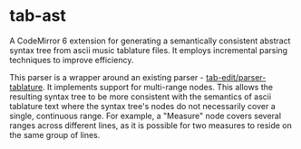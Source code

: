 # tab-ast
A CodeMirror 6 extension for generating a semantically consistent abstract syntax tree from ascii music tablature files. It employs incremental parsing techniques to improve efficiency.

This parser is a wrapper around an existing parser - [tab-edit/parser-tablature](https://github.com/tab-edit/parser-tablature). It implements support for multi-range nodes. This allows the resulting syntax tree to be more consistent with the semantics of ascii tablature text where the syntax tree's nodes do not necessarily cover a single, continuous range. For example, a "Measure" node covers several ranges across different lines, as it is possible for two measures to reside on the same group of lines.
